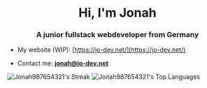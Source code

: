 <h1 align="center">Hi, I'm Jonah</h1>
<h3 align="center">A junior fullstack webdeveloper from Germany</h3>

- My website (WIP): [https://jo-dev.net/](https://jo-dev.net/)

- Contact me: **jonah@jo-dev.net**


![Jonah987654321's Streak](https://github-readme-streak-stats.herokuapp.com/?user=Jonah987654321&theme=dracula&hide_border=true)
![Jonah987654321's Top Languages](https://github-readme-stats.vercel.app/api/top-langs/?username=Jonah987654321&theme=dracula&show_icons=true&hide_border=true&layout=compact)
